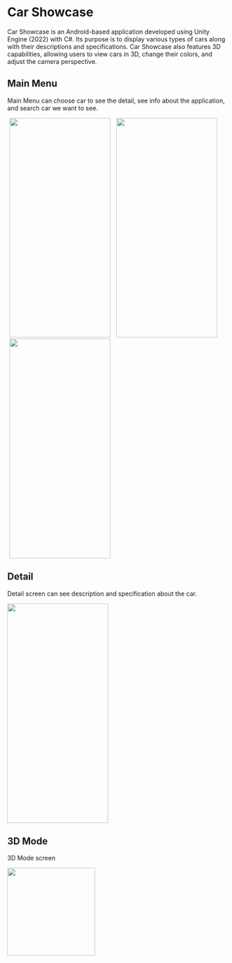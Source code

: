 # Car Showcase
Car Showcase is an Android-based application developed using Unity Engine (2022) with C#. Its purpose is to display various types of cars along with their descriptions and specifications. Car Showcase also features 3D capabilities, allowing users to view cars in 3D, change their colors, and adjust the camera perspective.

## Main Menu
Main Menu can choose car to see the detail, see info about the application, and search car we want to see.

<img src="https://github.com/user-attachments/assets/d8c3f9ec-778b-4839-b932-78ef66db9c1b" width="230" height="500" hspace="5"/>
<img src="https://github.com/user-attachments/assets/bbe285f5-e039-442c-8490-2384c97f25a0" width="230" height="500" hspace="5"/>
<img src="https://github.com/user-attachments/assets/61f12276-21fc-4244-91c1-efc9a38942da" width="230" height="500" hspace="5"/>

## Detail
Detail screen can see description and specification about the car.

<img src="https://github.com/user-attachments/assets/b04d43fd-feaa-4ce8-9cfe-eae2daea1be4" width="230" height="500" />

## 3D Mode
3D Mode screen

<img src="https://github.com/user-attachments/assets/c1cbecd8-9d9d-4db9-8065-edbcbcb3a66d.gif" width="200" />
